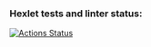 ### Hexlet tests and linter status:
[![Actions Status](https://github.com/hdekjsne/layout-designer-project-58/workflows/hexlet-check/badge.svg)](https://github.com/hdekjsne/layout-designer-project-58/actions)